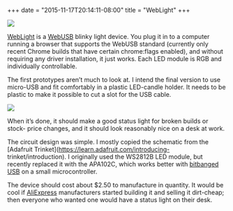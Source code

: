 ﻿+++
date = "2015-11-17T20:14:11-08:00"
title = "WebLight"
+++


![](http://66.media.tumblr.com/ea687d95a3716da4797db82f947e00ec/tumblr_inline_nxzsmxjBBs1qjj3vh_540.jpg)

[WebLight](https://github.com/sowbug/weblight/) is a
[WebUSB](https://reillyeon.github.io/webusb/) blinky light device. You plug it
in to a computer running a browser that supports the WebUSB standard
(currently only recent Chrome builds that have certain chrome:flags enabled),
and without requiring any driver installation, it just works. Each LED module
is RGB and individually controllable.

The first prototypes aren’t much to look at. I intend the final version to use
micro-USB and fit comfortably in a plastic LED-candle holder. It needs to be
plastic to make it possible to cut a slot for the USB cable.

![](http://65.media.tumblr.com/5944729ee4f0a504b85e6a77efec9138/tumblr_inline_nxzssdRsqw1qjj3vh_540.jpg)

When it’s done, it should make a good status light for broken builds or stock-
price changes, and it should look reasonably nice on a desk at work.

The circuit design was simple. I mostly copied the schematic from the
[Adafruit Trinket](https://learn.adafruit.com/introducing-
trinket/introduction). I originally used the WS2812B LED module, but recently
replaced it with the APA102C, which works better with [bitbanged
USB](https://www.obdev.at/products/vusb/) on a small microcontroller.

The device should cost about $2.50 to manufacture in quantity. It would be
cool if [AliExpress](http://www.aliexpress.com/) manufacturers started
building it and selling it dirt-cheap; then everyone who wanted one would have
a status light on their desk.


